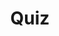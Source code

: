 ---
title: "Quiz"
passing_percentage: 70
layout: "test"
type: "test"
questions:
  - id: "q1"
    text: "What is the default listening port for Dapr sidecars?"
    type: "single-answer"
    marks: 2
    options:
      - id: "a"
        text: "8080"
      - id: "b"
        text: "3500"
        is_correct: true
      - id: "c"
        text: "3000"
  - id: "q2"
    text: "Which Dapr APIs are used in this application architecture? (Select all that apply)"
    type: "multiple-answers"
    marks: 2
    options:
      - id: "a"
        text: "Service invocation API"
        is_correct: true
      - id: "b"
        text: "State management API"
        is_correct: true
      - id: "c"
        text: "Configuration API"
  - id: "q3"
    text: "What endpoint does the Node.js sidecar use to persist state information in Redis?"
    type: "short_answer" 
    marks: 2
    correct_answer: "/v1.0/state/statestore" 
---